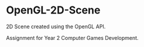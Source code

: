 # OpenGL-2D-Scene
2D Scene created using the OpenGL API.

Assignment for Year 2 Computer Games Development.
